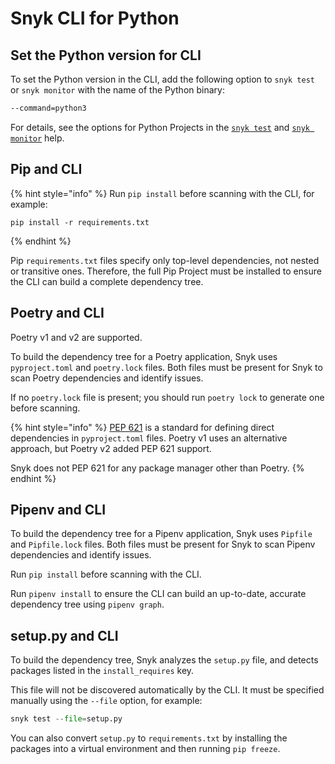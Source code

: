 # Snyk CLI for Python

## Set the Python version for CLI

To set the Python version in the CLI, add the following option to `snyk test` or `snyk monitor` with the name of the Python binary:

```sh
--command=python3
```

For details, see the options for Python Projects in the [`snyk test`](../../snyk-cli/commands/test.md) and [`snyk monitor`](../../snyk-cli/commands/monitor.md) help.

## Pip and  CLI

{% hint style="info" %}
Run `pip install` before scanning with the CLI, for example:

```
pip install -r requirements.txt
```
{% endhint %}

Pip `requirements.txt` files specify only top-level dependencies, not nested or transitive ones. Therefore, the full Pip Project must be installed to ensure the CLI can build a complete dependency tree.

## Poetry and CLI

Poetry v1 and v2 are supported.

To build the dependency tree for a Poetry application, Snyk uses `pyproject.toml` and `poetry.lock` files. Both files must be present for Snyk to scan Poetry dependencies and identify issues.

If no `poetry.lock` file is present; you should run `poetry lock` to generate one before scanning.

{% hint style="info" %}
[PEP 621](https://peps.python.org/pep-0621/) is a standard for defining direct dependencies in `pyproject.toml` files. Poetry v1 uses an alternative approach, but Poetry v2 added PEP 621 support.

Snyk does not PEP 621 for any package manager other than Poetry.
{% endhint %}

## Pipenv and CLI

To build the dependency tree for a Pipenv application, Snyk uses `Pipfile` and `Pipfile.lock` files. Both files must be present for Snyk to scan Pipenv dependencies and identify issues.

Run `pip install` before scanning with the CLI.

Run `pipenv install` to ensure the CLI can build an up-to-date, accurate dependency tree using `pipenv graph`.

## setup.py and CLI

To build the dependency tree, Snyk analyzes the `setup.py` file, and detects packages listed in the `install_requires` key.

This file will not be discovered automatically by the CLI. It must be specified manually using the  `--file` option, for example:

```python
snyk test --file=setup.py
```

You can also convert `setup.py` to `requirements.txt` by installing the packages into a virtual environment and then running `pip freeze`.
